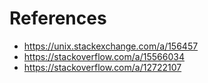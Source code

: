 # References 

- https://unix.stackexchange.com/a/156457
- https://stackoverflow.com/a/15566034
- https://stackoverflow.com/a/12722107